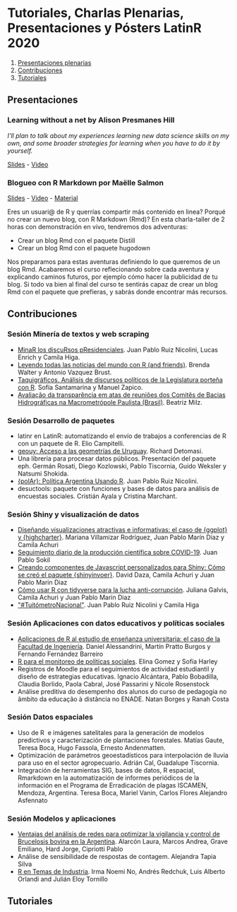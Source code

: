 # Tutoriales, Charlas Plenarias, Presentaciones y Pósters LatinR 2020

1. [Presentaciones plenarias](#Presentaciones)
2. [Contribuciones](#Contribuciones)
3. [Tutoriales](#Tutoriales)

## Presentaciones

### Learning without a net by Alison Presmanes Hill

_I'll plan to talk about my experiences learning new data science skills on my own, and some broader strategies for learning when you have to do it by yourself._

[Slides](https://alison.netlify.app/latinr-learn/#1) - [Video]()

### Blogueo con R Markdown por Maëlle Salmon


[Slides](https://bloguearrr.netlify.app/intro/slides/#/) - [Video]() - [Material](https://bloguearrr.netlify.app/intro/starters/)

Eres un usuari@ de R y querrías compartir más contenido en linea? Porqué no crear un nuevo blog, con R Markdown (Rmd)? En esta charla-taller de 2 horas con demonstración en vivo, tendremos dos adventuras:

   * Crear un blog Rmd con el paquete Distill
   * Crear un blog Rmd con el paquete hugodown

Nos preparamos para estas aventuras definiendo lo que queremos de un blog Rmd. Acabaremos el curso reflecionando sobre cada aventura y explicando caminos futuros, por ejemplo cómo hacer la publicidad de tu blog. Si todo va bien al final del curso te sentirás capaz de crear un blog Rmd con el paquete que prefieras, y sabrás donde encontrar más recursos.


## Contribuciones

### Sesión Minería de textos y web scraping

* [MinaR los discuRsos pResidenciales](https://github.com/LatinR/presentaciones-LatinR2020/blob/main/trabajos/LatinR2020_envio_13.pdf).	Juan Pablo Ruiz Nicolini, Lucas Enrich y Camila Higa.
* [Leyendo todas las noticias del mundo con R (and friends)](https://github.com/LatinR/presentaciones-LatinR2020/blob/main/trabajos/LatinR2020_envio_19.pdf).	Brenda Walter y Antonio Vazquez Brust. 
* [Taquigráficos. Análisis de discursos políticos de la Legislatura porteña con R](https://github.com/LatinR/presentaciones-LatinR2020/blob/main/trabajos/LatinR2020_envio_29.pdf).	Sofía Santamarina y Manuel Zapico.
* [Avaliação da transparência em atas de reuniões dos Comitês de Bacias Hidrográficas na Macrometrópole Paulista (Brasil)](https://github.com/LatinR/presentaciones-LatinR2020/blob/main/trabajos/LatinR2020_envio_16.pdf).	Beatriz Milz.

### Sesión Desarrollo de paquetes

* latinr en LatinR: automatizando el envío de trabajos a conferencias de R con un paquete de R.	Elio Campitelli.
* [geouy: Acceso a las geometrías de Uruguay](https://github.com/LatinR/presentaciones-LatinR2020/blob/main/trabajos/LatinR2020_envio_7.pdf).	Richard Detomasi.
* Una librería para procesar datos públicos. Presentación del paquete eph.	Germán Rosati, Diego Kozlowski, Pablo Tiscornia, Guido Weksler y Natsumi Shokida.
* [{polAr}: Política Argentina Usando R](https://github.com/LatinR/presentaciones-LatinR2020/blob/main/trabajos/LatinR2020_envio_34.pdf). Juan Pablo Ruiz Nicolini.
* desuctools: paquete con funciones y bases de datos para análisis de encuestas sociales.	Cristián Ayala y Cristina Marchant.

### Sesión Shiny y visualización de datos

* [Diseñando visualizaciones atractivas e informativas: el caso de {ggplot} y {highcharter}](https://github.com/LatinR/presentaciones-LatinR2020/blob/main/trabajos/LatinR2020_envio_32.pdf).	Mariana Villamizar Rodríguez, Juan Pablo Marín Díaz y Camila Achuri
* [Seguimiento diario de la producción científica sobre COVID-19](https://github.com/LatinR/presentaciones-LatinR2020/blob/main/trabajos/LatinR2020_envio_30.pdf).	Juan Pablo Sokil
* [Creando componentes de Javascript personalizados para Shiny: Cómo se creó el paquete {shinyinvoer}](https://github.com/LatinR/presentaciones-LatinR2020/blob/main/trabajos/LatinR2020_envio_33.pdf).	David Daza, Camila Achuri y Juan Pablo Marin Diaz
* [Cómo usar R con tidyverse para la lucha anti-corrupción](https://github.com/LatinR/presentaciones-LatinR2020/blob/main/trabajos/LatinR2020_envio_36.pdf).	Juliana Galvis, Camila Achuri y Juan Pablo Marin Diaz
* ["#TuitómetroNacional"](https://github.com/LatinR/presentaciones-LatinR2020/blob/main/trabajos/LatinR2020_envio_12.pdf).	Juan Pablo Ruiz Nicolini y Camila Higa

### Sesión Aplicaciones con datos educativos y políticas sociales

* [Aplicaciones de R al estudio de enseñanza universitaria: el caso de la Facultad de Ingeniería](https://github.com/LatinR/presentaciones-LatinR2020/blob/main/trabajos/LatinR2020_envio_17.pdf).	Daniel Alessandrini, Martín Pratto Burgos y Fernando Fernández Barreiro
* [R para el monitoreo de políticas sociales](https://github.com/LatinR/presentaciones-LatinR2020/blob/main/trabajos/LatinR2020_envio_28.pdf).	Elina Gomez y Sofía Harley
* Registros de Moodle para el seguimientos de actividad estudiantil y diseño de estrategias educativas.	Ignacio Alcántara, Pablo Bobadilla, Claudia Borlido, Paola Cabral, José Passarini y Nicole Rosenstock
* Análise preditiva do desempenho dos alunos do curso de pedagogia no âmbito da educação à distância no ENADE.	Natan Borges y Ranah Costa

### Sesión Datos espaciales

* Uso de R  e imágenes satelitales para la generación de modelos predictivos y caracterización de plantaciones forestales.	Matías Gaute, Teresa Boca, Hugo Fassola, Ernesto Andenmatten.
* Optimización de parámetros geoestadísticos para interpolación de lluvia para uso en el sector agropecuario.	Adrián Cal, Guadalupe Tiscornia.
* Integración de herramientas SIG, bases de datos, R espacial, Rmarkdown en la automatización de informes periódicos de la información en el Programa de Erradicación de plagas ISCAMEN, Mendoza, Argentina.	Teresa Boca, Mariel Vanin, Carlos Flores  Alejandro Asfennato

### Sesión Modelos y aplicaciones

* [Ventajas del análisis de redes para optimizar la vigilancia y control de Brucelosis bovina en la Argentina](https://github.com/LatinR/presentaciones-LatinR2020/blob/main/trabajos/LatinR2020_envio_26.pdf).	Alarcón Laura, Marcos Andrea, Grave Emiliano, Hard Jorge, Cipriotti Pablo
* Análise de sensibilidade de respostas de contagem.	Alejandra Tapia Silva
* [R en Temas de Industria](https://github.com/LatinR/presentaciones-LatinR2020/blob/main/trabajos/LatinR2020_envio_14.pdf).	Irma Noemi No, Andrés Redchuk, Luis Alberto Orlandi and Julián Eloy Tornillo


## Tutoriales
